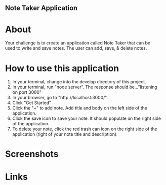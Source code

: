 ## Note Taker Application

# About 
Your challenge is to create an application called Note Taker that can be used to write and save notes. The user can add, save, & delete notes. 

# How to use this application
1. In your terminal, change into the develop directory of this project.
2. In your terminal, run "node server". The response should be..."listening on port 3000"
3. In your browser, go to "http://localhost:3000/".
4. Click "Get Started"
5. Click the "+" to add note. Add title and body on the left side of the application. 
6. Click the save icon to save your note. It should populate on the right side of the application.
7. To delete your note, click the red trash can icon on the right side of the application (right of your note title and description).

# Screenshots


# Links
